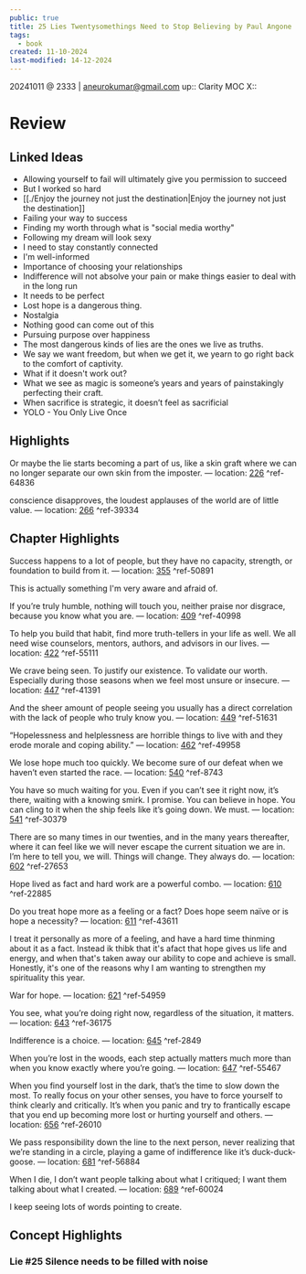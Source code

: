```yaml
---
public: true
title: 25 Lies Twentysomethings Need to Stop Believing by Paul Angone
tags:
  - book
created: 11-10-2024
last-modified: 14-12-2024
---
```


20241011 @ 2333 | aneurokumar@gmail.com
up:: Clarity MOC
X:: 

# Review


## Linked Ideas
- Allowing yourself to fail will ultimately give you permission to succeed
- But I worked so hard
- [[./Enjoy the journey not just the destination|Enjoy the journey not just the destination]]
- Failing your way to success
- Finding my worth through what is "social media worthy"
- Following my dream will look sexy
- I need to stay constantly connected
- I'm well-informed
- Importance of choosing your relationships
- Indifference will not absolve your pain or make things easier to deal with in the long run
- It needs to be perfect
- Lost hope is a dangerous thing.
- Nostalgia
- Nothing good can come out of this
- Pursuing purpose over happiness
- The most dangerous kinds of lies are the ones we live as truths.
- We say we want freedom, but when we get it, we yearn to go right back to the comfort of captivity.
- What if it doesn't work out?
- What we see as magic is someone’s years and years of painstakingly perfecting their craft.
- When sacrifice is strategic, it doesn’t feel as sacrificial
- YOLO - You Only Live Once



## Highlights

Or maybe the lie starts becoming a part of us, like a skin graft where we can no longer separate our own skin from the imposter. — location: [226]() ^ref-64836

conscience disapproves, the loudest applauses of the world are of little value. — location: [266]() ^ref-39334

## Chapter Highlights

Success happens to a lot of people, but they have no capacity, strength, or foundation to build from it. — location: [355]() ^ref-50891

This is actually something I'm very aware and afraid of.


If you’re truly humble, nothing will touch you, neither praise nor disgrace, because you know what you are. — location: [409]() ^ref-40998


To help you build that habit, find more truth-tellers in your life as well. We all need wise counselors, mentors, authors, and advisors in our lives. — location: [422]() ^ref-55111


We crave being seen. To justify our existence. To validate our worth. Especially during those seasons when we feel most unsure or insecure. — location: [447]() ^ref-41391


And the sheer amount of people seeing you usually has a direct correlation with the lack of people who truly know you. — location: [449]() ^ref-51631


“Hopelessness and helplessness are horrible things to live with and they erode morale and coping ability.” — location: [462]() ^ref-49958


We lose hope much too quickly. We become sure of our defeat when we haven’t even started the race. — location: [540]() ^ref-8743


You have so much waiting for you. Even if you can’t see it right now, it’s there, waiting with a knowing smirk. I promise. You can believe in hope. You can cling to it when the ship feels like it’s going down. We must. — location: [541]() ^ref-30379


There are so many times in our twenties, and in the many years thereafter, where it can feel like we will never escape the current situation we are in. I’m here to tell you, we will. Things will change. They always do. — location: [602]() ^ref-27653


Hope lived as fact and hard work are a powerful combo. — location: [610]() ^ref-22885


Do you treat hope more as a feeling or a fact? Does hope seem naïve or is hope a necessity? — location: [611]() ^ref-43611

I treat it personally as more of a feeling, and have a hard time thinming about it as a fact. Instead ik thibk that it's afact that hope gives us life and energy, and when that's taken away our ability to cope and achieve is small. Honestly, it's one of the reasons why I am wanting to strengthen my spirituality this year.


War for hope. — location: [621]() ^ref-54959


You see, what you’re doing right now, regardless of the situation, it matters. — location: [643]() ^ref-36175


Indifference is a choice. — location: [645]() ^ref-2849


When you’re lost in the woods, each step actually matters much more than when you know exactly where you’re going. — location: [647]() ^ref-55467


When you find yourself lost in the dark, that’s the time to slow down the most. To really focus on your other senses, you have to force yourself to think clearly and critically. It’s when you panic and try to frantically escape that you end up becoming more lost or hurting yourself and others. — location: [656]() ^ref-26010

We pass responsibility down the line to the next person, never realizing that we’re standing in a circle, playing a game of indifference like it’s duck-duck-goose. — location: [681]() ^ref-56884


When I die, I don’t want people talking about what I critiqued; I want them talking about what I created. — location: [689]() ^ref-60024

I keep seeing lots of words pointing to create.

## Concept Highlights









### Lie #25 Silence needs to be filled with noise

